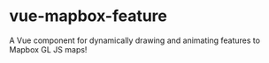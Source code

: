 vue-mapbox-feature
==================
A Vue component for dynamically drawing and animating features to Mapbox GL JS maps!
